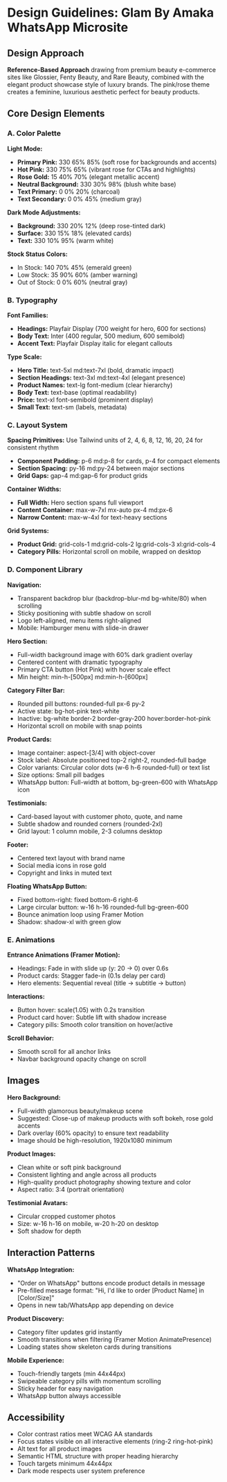 # Design Guidelines: Glam By Amaka WhatsApp Microsite

## Design Approach
**Reference-Based Approach** drawing from premium beauty e-commerce sites like Glossier, Fenty Beauty, and Rare Beauty, combined with the elegant product showcase style of luxury brands. The pink/rose theme creates a feminine, luxurious aesthetic perfect for beauty products.

## Core Design Elements

### A. Color Palette

**Light Mode:**
- **Primary Pink:** 330 65% 85% (soft rose for backgrounds and accents)
- **Hot Pink:** 330 75% 65% (vibrant rose for CTAs and highlights)
- **Rose Gold:** 15 40% 70% (elegant metallic accent)
- **Neutral Background:** 330 30% 98% (blush white base)
- **Text Primary:** 0 0% 20% (charcoal)
- **Text Secondary:** 0 0% 45% (medium gray)

**Dark Mode Adjustments:**
- **Background:** 330 20% 12% (deep rose-tinted dark)
- **Surface:** 330 15% 18% (elevated cards)
- **Text:** 330 10% 95% (warm white)

**Stock Status Colors:**
- In Stock: 140 70% 45% (emerald green)
- Low Stock: 35 90% 60% (amber warning)
- Out of Stock: 0 0% 60% (neutral gray)

### B. Typography

**Font Families:**
- **Headings:** Playfair Display (700 weight for hero, 600 for sections)
- **Body Text:** Inter (400 regular, 500 medium, 600 semibold)
- **Accent Text:** Playfair Display italic for elegant callouts

**Type Scale:**
- **Hero Title:** text-5xl md:text-7xl (bold, dramatic impact)
- **Section Headings:** text-3xl md:text-4xl (elegant presence)
- **Product Names:** text-lg font-medium (clear hierarchy)
- **Body Text:** text-base (optimal readability)
- **Price:** text-xl font-semibold (prominent display)
- **Small Text:** text-sm (labels, metadata)

### C. Layout System

**Spacing Primitives:** Use Tailwind units of 2, 4, 6, 8, 12, 16, 20, 24 for consistent rhythm
- **Component Padding:** p-6 md:p-8 for cards, p-4 for compact elements
- **Section Spacing:** py-16 md:py-24 between major sections
- **Grid Gaps:** gap-4 md:gap-6 for product grids

**Container Widths:**
- **Full Width:** Hero section spans full viewport
- **Content Container:** max-w-7xl mx-auto px-4 md:px-6
- **Narrow Content:** max-w-4xl for text-heavy sections

**Grid Systems:**
- **Product Grid:** grid-cols-1 md:grid-cols-2 lg:grid-cols-3 xl:grid-cols-4
- **Category Pills:** Horizontal scroll on mobile, wrapped on desktop

### D. Component Library

**Navigation:**
- Transparent backdrop blur (backdrop-blur-md bg-white/80) when scrolling
- Sticky positioning with subtle shadow on scroll
- Logo left-aligned, menu items right-aligned
- Mobile: Hamburger menu with slide-in drawer

**Hero Section:**
- Full-width background image with 60% dark gradient overlay
- Centered content with dramatic typography
- Primary CTA button (Hot Pink) with hover scale effect
- Min height: min-h-[500px] md:min-h-[600px]

**Category Filter Bar:**
- Rounded pill buttons: rounded-full px-6 py-2
- Active state: bg-hot-pink text-white
- Inactive: bg-white border-2 border-gray-200 hover:border-hot-pink
- Horizontal scroll on mobile with snap points

**Product Cards:**
- Image container: aspect-[3/4] with object-cover
- Stock label: Absolute positioned top-2 right-2, rounded-full badge
- Color variants: Circular color dots (w-6 h-6 rounded-full) or text list
- Size options: Small pill badges
- WhatsApp button: Full-width at bottom, bg-green-600 with WhatsApp icon

**Testimonials:**
- Card-based layout with customer photo, quote, and name
- Subtle shadow and rounded corners (rounded-2xl)
- Grid layout: 1 column mobile, 2-3 columns desktop

**Footer:**
- Centered text layout with brand name
- Social media icons in rose gold
- Copyright and links in muted text

**Floating WhatsApp Button:**
- Fixed bottom-right: fixed bottom-6 right-6
- Large circular button: w-16 h-16 rounded-full bg-green-600
- Bounce animation loop using Framer Motion
- Shadow: shadow-xl with green glow

### E. Animations

**Entrance Animations (Framer Motion):**
- Headings: Fade in with slide up (y: 20 → 0) over 0.6s
- Product cards: Stagger fade-in (0.1s delay per card)
- Hero elements: Sequential reveal (title → subtitle → button)

**Interactions:**
- Button hover: scale(1.05) with 0.2s transition
- Product card hover: Subtle lift with shadow increase
- Category pills: Smooth color transition on hover/active

**Scroll Behavior:**
- Smooth scroll for all anchor links
- Navbar background opacity change on scroll

## Images

**Hero Background:**
- Full-width glamorous beauty/makeup scene
- Suggested: Close-up of makeup products with soft bokeh, rose gold accents
- Dark overlay (60% opacity) to ensure text readability
- Image should be high-resolution, 1920x1080 minimum

**Product Images:**
- Clean white or soft pink background
- Consistent lighting and angle across all products
- High-quality product photography showing texture and color
- Aspect ratio: 3:4 (portrait orientation)

**Testimonial Avatars:**
- Circular cropped customer photos
- Size: w-16 h-16 on mobile, w-20 h-20 on desktop
- Soft shadow for depth

## Interaction Patterns

**WhatsApp Integration:**
- "Order on WhatsApp" buttons encode product details in message
- Pre-filled message format: "Hi, I'd like to order [Product Name] in [Color/Size]"
- Opens in new tab/WhatsApp app depending on device

**Product Discovery:**
- Category filter updates grid instantly
- Smooth transitions when filtering (Framer Motion AnimatePresence)
- Loading states show skeleton cards during transitions

**Mobile Experience:**
- Touch-friendly targets (min 44x44px)
- Swipeable category pills with momentum scrolling
- Sticky header for easy navigation
- WhatsApp button always accessible

## Accessibility

- Color contrast ratios meet WCAG AA standards
- Focus states visible on all interactive elements (ring-2 ring-hot-pink)
- Alt text for all product images
- Semantic HTML structure with proper heading hierarchy
- Touch targets minimum 44x44px
- Dark mode respects user system preference